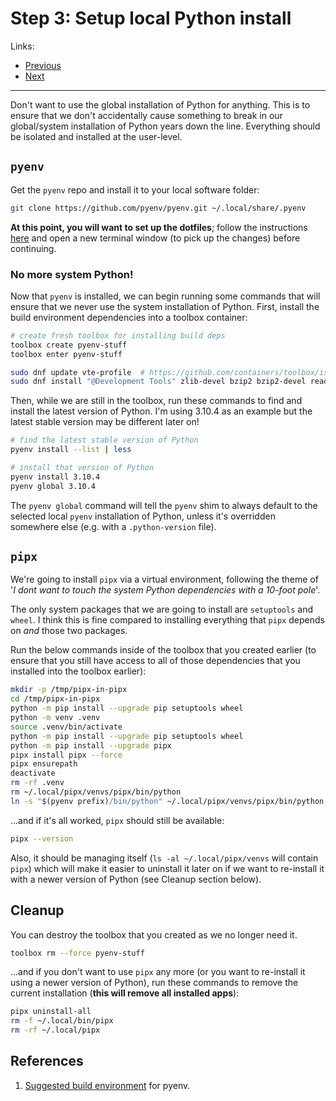 # Step 3: Setup local Python install

Links:

- [Previous](./02-AcquireRepo.md)
- [Next](./04-AnsiblePlaybook.md)

---

Don't want to use the global installation of Python for anything. This is to ensure that we don't accidentally cause something to break in our global/system installation of Python years down the line. Everything should be isolated and installed at the user-level.

## `pyenv` 

Get the `pyenv` repo and install it to your local software folder:

```bash
git clone https://github.com/pyenv/pyenv.git ~/.local/share/.pyenv
```

**At this point, you will want to set up the dotfiles**; follow the instructions [here](../dotfiles/README.md) and open a new terminal window (to pick up the changes) before continuing.

### No more system Python!

Now that `pyenv` is installed, we can begin running some commands that will ensure that we never use the system installation of Python. First, install the build environment dependencies into a toolbox container:

```bash
# create fresh toolbox for installing build deps
toolbox create pyenv-stuff
toolbox enter pyenv-stuff

sudo dnf update vte-profile  # https://github.com/containers/toolbox/issues/390
sudo dnf install "@Development Tools" zlib-devel bzip2 bzip2-devel readline-devel sqlite sqlite-devel openssl-devel xz xz-devel libffi-devel findutils
```

Then, while we are still in the toolbox, run these commands to find and install the latest version of Python. I'm using 3.10.4 as an example but the latest stable version may be different later on!

```bash
# find the latest stable version of Python
pyenv install --list | less

# install that version of Python
pyenv install 3.10.4
pyenv global 3.10.4
```

The `pyenv global` command will tell the `pyenv` shim to always default to the selected local `pyenv` installation of Python, unless it's overridden somewhere else (e.g. with a `.python-version` file).

## `pipx`

We're going to install `pipx` via a virtual environment, following the theme of '*I dont want to touch the system Python dependencies with a 10-foot pole*'.

The only system packages that we are going to install are `setuptools` and `wheel`. I think this is fine compared to installing everything that `pipx` depends on *and* those two packages.

Run the below commands inside of the toolbox that you created earlier (to ensure that you still have access to all of those dependencies that you installed into the toolbox earlier):

```bash
mkdir -p /tmp/pipx-in-pipx
cd /tmp/pipx-in-pipx
python -m pip install --upgrade pip setuptools wheel
python -m venv .venv
source .venv/bin/activate
python -m pip install --upgrade pip setuptools wheel
python -m pip install --upgrade pipx
pipx install pipx --force
pipx ensurepath
deactivate
rm -rf .venv
rm ~/.local/pipx/venvs/pipx/bin/python
ln -s "$(pyenv prefix)/bin/python" ~/.local/pipx/venvs/pipx/bin/python
```

...and if it's all worked, `pipx` should still be available:

```bash
pipx --version
```

Also, it should be managing itself (`ls -al ~/.local/pipx/venvs` will contain `pipx`) which will make it easier to uninstall it later on if we want to re-install it with a newer version of Python (see Cleanup section below).

## Cleanup

You can destroy the toolbox that you created as we no longer need it.

```bash
toolbox rm --force pyenv-stuff
```

...and if you don't want to use `pipx` any more (or you want to re-install it using a newer version of Python), run these commands to remove the current installation (**this will remove all installed apps**):

```bash
pipx uninstall-all
rm -f ~/.local/bin/pipx
rm -rf ~/.local/pipx
```

## References

1. [Suggested build environment](https://github.com/pyenv/pyenv/wiki#suggested-build-environment) for pyenv.
